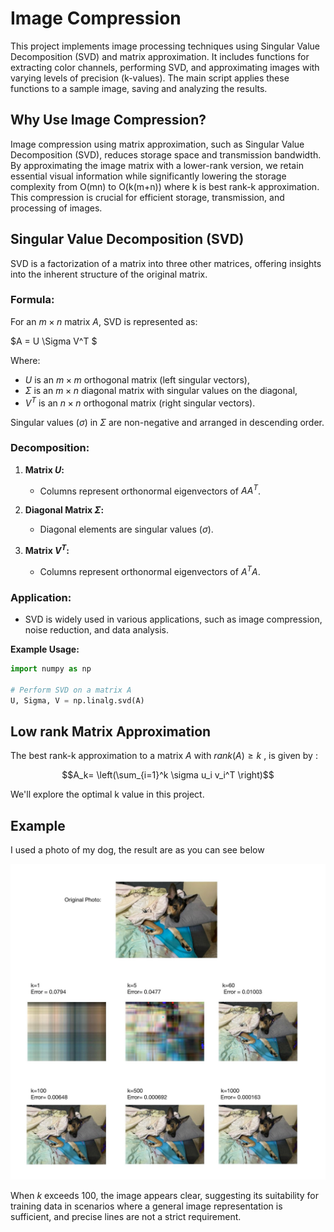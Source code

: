 
# Image Compression

This project implements image processing techniques using Singular Value Decomposition (SVD) and matrix approximation. It includes functions for extracting color channels, performing SVD, and approximating images with varying levels of precision (k-values). The main script applies these functions to a sample image, saving and analyzing the results.


## Why Use Image Compression?

Image compression using matrix approximation, such as Singular Value Decomposition (SVD), reduces storage space and transmission bandwidth. By approximating the image matrix with a lower-rank version, we retain essential visual information while significantly lowering the storage complexity from O(mn) to O(k(m+n)) where k is best rank-k approximation.
This compression is crucial for efficient storage, transmission, and processing of images.
## Singular Value Decomposition (SVD)

SVD is a factorization of a matrix into three other matrices, offering insights into the inherent structure of the original matrix.

### Formula:

For an $m \times n$ matrix $A$, SVD is represented as:

$A = U \Sigma V^T $

Where:
- $U$ is an $m \times m$ orthogonal matrix (left singular vectors),
- $\Sigma$ is an $m \times n$ diagonal matrix with singular values on the diagonal,
- $V^T$ is an $n \times n$ orthogonal matrix (right singular vectors).

Singular values ($\sigma$) in $\Sigma$ are non-negative and arranged in descending order.

### Decomposition:

1. **Matrix $U$:**
   - Columns represent orthonormal eigenvectors of $AA^T$.

2. **Diagonal Matrix $\Sigma$:**
   - Diagonal elements are singular values ($\sigma$).

3. **Matrix $V^T$:**
   - Columns represent orthonormal eigenvectors of $A^TA$.

### Application:

- SVD is widely used in various applications, such as image compression, noise reduction, and data analysis.

**Example Usage:**
```python
import numpy as np

# Perform SVD on a matrix A
U, Sigma, V = np.linalg.svd(A)

```
## Low rank Matrix Approximation

The best rank-k approximation to a matrix $A$ with $rank(A) \ge k$ , is given by :

$$A_k= \left(\sum_{i=1}^k \sigma u_i v_i^T \right)$$

We'll explore the optimal k value in this project.

## Example

I used a photo of my dog, the result are as you can see below

![](image/imgApprox.jpg)

When $k$ exceeds 100, the image appears clear, suggesting its suitability for training data in scenarios where a general image representation is sufficient, and precise lines are not a strict requirement.
